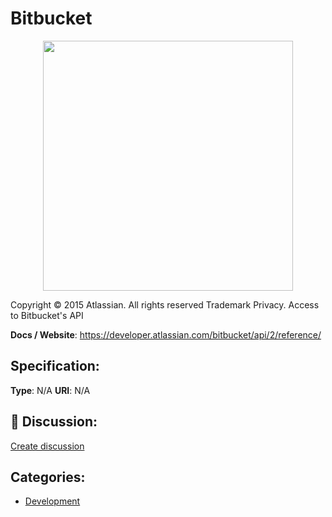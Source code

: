 # Bitbucket
<p align="center">
    <img width="400" src="https://raw.githubusercontent.com/apis-list/apis-list/apis/bitbucket/logo_256x256.png" />
</p>

Copyright © 2015 Atlassian.  All rights reserved Trademark Privacy. Access to Bitbucket's API

**Docs / Website**: https://developer.atlassian.com/bitbucket/api/2/reference/

## Specification:
**Type**:  N/A 
**URI**:  N/A 

## 💬 Discussion:
[Create discussion](link)

## Categories:
- [Development](https://github.com/apis-list/apis-list#development)





